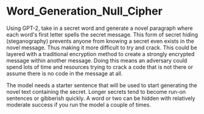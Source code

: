 # Word_Generation_Null_Cipher
Using GPT-2, take in a secret word and generate a novel paragraph where each word's first letter spells the secret message. This form of secret hiding
(steganography) prevents anyone from knowing a secret even exists in the novel message. Thus making it more difficult to try and crack. This could be layered with a traditional encryption method to create a strongly encrypted message within another message. Doing this means an adversary could spend lots of time and resources trying to crack a code that is not there or assume there is no code in the message at all.

The model needs a starter sentence that will be used to start generating the novel text containing the secret. Longer secrets tend 
to become run-on sentences or gibberish quickly. A word or two can be hidden with relatively moderate success if you run the model a couple of times.
